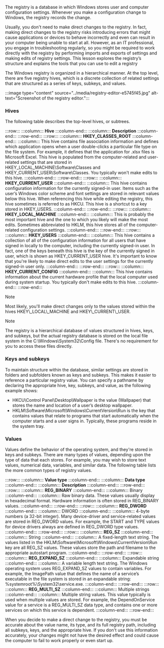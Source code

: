The registry is a database in which Windows stores user and computer configuration settings. Whenever you make a configuration change to Windows, the registry records the change.

Usually, you don't need to make direct changes to the registry. In fact, making direct changes to the registry risks introducing errors that might cause applications or devices to behave incorrectly and even can result in your computer being unable to start at all. However, as an IT professional, you engage in troubleshooting regularly, so you might be required to work directly with the registry by performing imports and exports of settings and making edits of registry settings. This lesson explores the registry’s structure and explains the tools that you can use to edit a registry

The Windows registry is organized in a hierarchical manner. At the top level, there are five registry hives, which is a discrete collection of related settings that are structured as a series of keys, subkeys, and values.<br>

:::image type="content" source="../media/registry-editor-e5745f45.jpg" alt-text="Screenshot of the registry editor.":::


### Hives

The following table describes the top-level hives, or subtrees.

:::row:::
  :::column:::
    **Hive**
  :::column-end:::
  :::column:::
    **Description**
  :::column-end:::
:::row-end:::
:::row:::
  :::column:::
    **HKEY\_CLASSES\_ROOT**
  :::column-end:::
  :::column:::
    This hive contains file association information and defines which application opens when a user double-clicks a particular file type on the file system. For example, it defines that the application for .xlsx files is Microsoft Excel. This hive is populated from the computer-related and user-related settings that are stored in HKEY\_LOCAL\_MACHINE\\Software\\Classes and HKEY\_CURRENT\_USER\\Software\\Classes. You typically won't make edits to this hive.
  :::column-end:::
:::row-end:::
:::row:::
  :::column:::
    **HKEY\_CURRENT\_USER**
  :::column-end:::
  :::column:::
    This hive contains configuration information for the currently signed-in user. Items such as the user’s Windows color scheme and font settings are stored in relevant values below this hive. When referencing this hive while editing the registry, this hive sometimes is referred to as HKCU. This hive is a shortcut to a key stored in HKEY\_USERS.
  :::column-end:::
:::row-end:::
:::row:::
  :::column:::
    **HKEY\_LOCAL\_MACHINE**
  :::column-end:::
  :::column:::
    This is probably the most important hive and the one to which you likely will make the most edits. Sometimes abbreviated to HKLM, this hive stores all of the computer-related configuration settings.
  :::column-end:::
:::row-end:::
:::row:::
  :::column:::
    **HKEY\_USERS**
  :::column-end:::
  :::column:::
    This hive contains a collection of all of the configuration information for all users that have signed in locally to the computer, including the currently signed-in user. In fact, one of the keys beneath this hive is the key of the currently signed in user, which is shown as HKEY\_CURRENT\_USER hive. It's important to know that you're likely to make direct edits to the user settings for the currently signed-in user only.
  :::column-end:::
:::row-end:::
:::row:::
  :::column:::
    **HKEY\_CURRENT\_CONFIG**
  :::column-end:::
  :::column:::
    This hive contains information about the current hardware profile that the local computer used during system startup. You typically don't make edits to this hive.
  :::column-end:::
:::row-end:::


> [!NOTE]
> Most likely, you'll make direct changes only to the values stored within the hives HKEY\\\_LOCAL\\\_MACHINE and HKEY\\\_CURRENT\\\_USER.

> [!NOTE]
> The registry is a hierarchical database of values structured in hives, keys, and subkeys, but the actual registry database is stored on the local file system in the C:\\Windows\\System32\\Config file. There's no requirement for you to access these files directly.

### Keys and subkeys

To maintain structure within the database, similar settings are stored in folders and subfolders known as keys and subkeys. This makes it easier to reference a particular registry value. You can specify a pathname by declaring the appropriate hive, key, subkeys, and value, as the following example shows:

 -  HKCU\\Control Panel\\Desktop\\Wallpaper is the value (Wallpaper) that stores the name and location of a user’s desktop wallpaper.
 -  HKLM\\Software\\Microsoft\\Windows\\CurrentVersion\\Run is the key that contains values that relate to programs that start automatically when the computer starts and a user signs in. Typically, these programs reside in the system tray.

### Values

Values define the behavior of the operating system, and they're stored in keys and subkeys. There are many types of values, depending upon the type of data that each stores. For example, you may wish to store text values, numerical data, variables, and similar data. The following table lists the more common types of registry values.

:::row:::
  :::column:::
    **Value type**
  :::column-end:::
  :::column:::
    **Data type**
  :::column-end:::
  :::column:::
    **Description**
  :::column-end:::
:::row-end:::
:::row:::
  :::column:::
    **REG\_BINARY**
  :::column-end:::
  :::column:::
    Binary
  :::column-end:::
  :::column:::
    Raw binary data. These values usually display in hexadecimal format. Hardware information is often stored in REG\_BINARY values.
  :::column-end:::
:::row-end:::
:::row:::
  :::column:::
    **REG\_DWORD**
  :::column-end:::
  :::column:::
    DWORD
  :::column-end:::
  :::column:::
    4-byte numbers (a 32-bit integer). Many device-driver and service-related values are stored in REG\_DWORD values. For example, the START and TYPE values for device drivers always are defined in REG\_DWORD type values.
  :::column-end:::
:::row-end:::
:::row:::
  :::column:::
    **REG\_SZ**
  :::column-end:::
  :::column:::
    String
  :::column-end:::
  :::column:::
    A fixed-length text string. The values listed in the HKLM\\Software\\Microsoft\\Windows\\CurrentVersion\\Run key are all REG\_SZ values. These values store the path and filename to the appropriate autostart program.
  :::column-end:::
:::row-end:::
:::row:::
  :::column:::
    **REG\_EXPAND\_SZ**
  :::column-end:::
  :::column:::
    Expandable string
  :::column-end:::
  :::column:::
    A variable length text string. The Windows operating system uses REG\_EXPAND\_SZ values to contain variables. For example, the ImagePath value that defines the name of a service’s executable in the file system is stored in an expandable string: %systemroot%\\System32\\service.exe.
  :::column-end:::
:::row-end:::
:::row:::
  :::column:::
    **REG\_MULTI\_SZ**
  :::column-end:::
  :::column:::
    Multiple strings
  :::column-end:::
  :::column:::
    Multiple string values. This value typically is used when multiple values are stored. For example, the DependOnService value for a service is a REG\_MULTI\_SZ data type, and contains one or more services on which this service is dependent.
  :::column-end:::
:::row-end:::


When you decide to make a direct change to the registry, you must be accurate about the value name, its type, and its full registry path, including all subkeys, keys, and the appropriate hive. If you don't use this information accurately, your changes might not have the desired effect and could cause the computer to fail to work properly or even start up.
